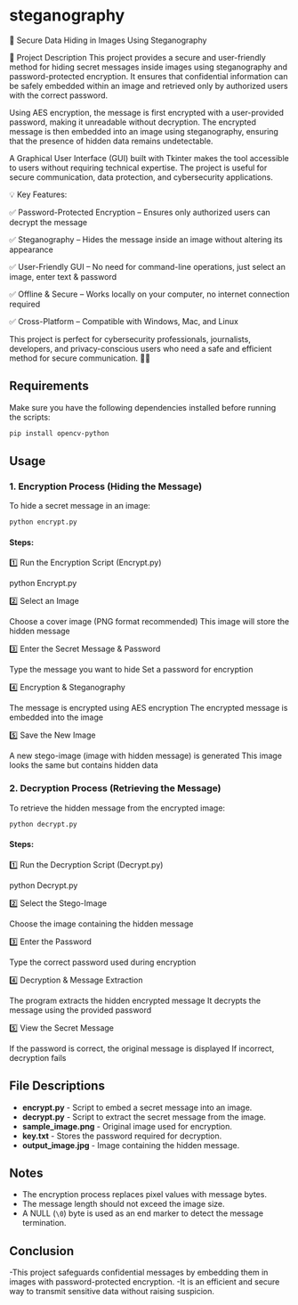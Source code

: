 # steganography

🔹 Secure Data Hiding in Images Using Steganography


📌 Project Description
This project provides a secure and user-friendly method for hiding secret messages inside images using steganography and password-protected encryption. It ensures that confidential information can be safely embedded within an image and retrieved only by authorized users with the correct password.

Using AES encryption, the message is first encrypted with a user-provided password, making it unreadable without decryption. The encrypted message is then embedded into an image using steganography, ensuring that the presence of hidden data remains undetectable.

A Graphical User Interface (GUI) built with Tkinter makes the tool accessible to users without requiring technical expertise. The project is useful for secure communication, data protection, and cybersecurity applications.

💡 Key Features:

✅ Password-Protected Encryption – Ensures only authorized users can decrypt the message

✅ Steganography – Hides the message inside an image without altering its appearance

✅ User-Friendly GUI – No need for command-line operations, just select an image, enter text & password

✅ Offline & Secure – Works locally on your computer, no internet connection required

✅ Cross-Platform – Compatible with Windows, Mac, and Linux

This project is perfect for cybersecurity professionals, journalists, developers, and privacy-conscious users who need a safe and efficient method for secure communication. 🚀🔐

## Requirements

Make sure you have the following dependencies installed before running the scripts:

```sh
pip install opencv-python
```

## Usage

### 1. Encryption Process (Hiding the Message)

To hide a secret message in an image:

```sh
python encrypt.py
```

#### Steps:

1️⃣ Run the Encryption Script (Encrypt.py)

python Encrypt.py

2️⃣ Select an Image

Choose a cover image (PNG format recommended)
This image will store the hidden message

3️⃣ Enter the Secret Message & Password

Type the message you want to hide
Set a password for encryption

4️⃣ Encryption & Steganography

The message is encrypted using AES encryption
The encrypted message is embedded into the image

5️⃣ Save the New Image

A new stego-image (image with hidden message) is generated
This image looks the same but contains hidden data


### 2.  Decryption Process (Retrieving the Message)

To retrieve the hidden message from the encrypted image:

```sh
python decrypt.py
```

#### Steps:

1️⃣ Run the Decryption Script (Decrypt.py)

python Decrypt.py

2️⃣ Select the Stego-Image

Choose the image containing the hidden message

3️⃣ Enter the Password

Type the correct password used during encryption

4️⃣ Decryption & Message Extraction

The program extracts the hidden encrypted message
It decrypts the message using the provided password

5️⃣ View the Secret Message

If the password is correct, the original message is displayed
If incorrect, decryption fails

## File Descriptions

- **encrypt.py** - Script to embed a secret message into an image.
- **decrypt.py** - Script to extract the secret message from the image.
- **sample_image.png** - Original image used for encryption.
- **key.txt** - Stores the password required for decryption.
- **output_image.jpg** - Image containing the hidden message.



## Notes

- The encryption process replaces pixel values with message bytes.
- The message length should not exceed the image size.
- A NULL (`\0`) byte is used as an end marker to detect the message termination.


## Conclusion

-This project safeguards confidential messages by embedding them in images with password-protected encryption. 
-It is an efficient and secure way to transmit sensitive data without raising suspicion.

